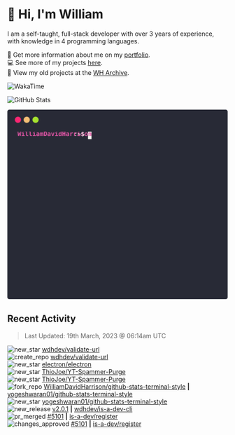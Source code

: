 # 👋 Hi, I'm William
I am a self-taught, full-stack developer with over 3 years of experience, with knowledge in 4 programming languages.

🧑 Get more information about me on my [portfolio](https://wdh.gg/dev).
<br>
💻 See more of my projects [here](https://github.com/wdhdev).
<br>
📁 View my old projects at the [WH Archive](https://wharchive.org).

![WakaTime](https://wakatime.com/badge/user/817e29c1-e1ac-4adc-936b-37bfa447c165.svg?style=for-the-badge)

![GitHub Stats](https://github-readme-stats.vercel.app/api?username=williamdavidharrison&theme=algolia&show_icons=true&border_radius=8&count_private=true&include_all_commits=true)

![GitHub Stats Terminal Style](github_stats.svg)

## Recent Activity
<!--RECENT_ACTIVITY:last_update-->
> Last Updated: 19th March, 2023 @ 06:14am UTC
<!--RECENT_ACTIVITY:last_update_end-->

<!--RECENT_ACTIVITY:start-->
![new_star](https://cdn.jsdelivr.net/gh/Readme-Workflows/Readme-Icons@main/icons/octicons/StarredRepositoryYellow.svg) [wdhdev/validate-url](https://github.com/wdhdev/validate-url)<br>
![create_repo](https://cdn.jsdelivr.net/gh/Readme-Workflows/Readme-Icons@main/icons/octicons/Repository.svg) [wdhdev/validate-url](https://github.com/wdhdev/validate-url)<br>
![new_star](https://cdn.jsdelivr.net/gh/Readme-Workflows/Readme-Icons@main/icons/octicons/StarredRepositoryYellow.svg) [electron/electron](https://github.com/electron/electron)<br>
![new_star](https://cdn.jsdelivr.net/gh/Readme-Workflows/Readme-Icons@main/icons/octicons/StarredRepositoryYellow.svg) [ThioJoe/YT-Spammer-Purge](https://github.com/ThioJoe/YT-Spammer-Purge)<br>
![new_star](https://cdn.jsdelivr.net/gh/Readme-Workflows/Readme-Icons@main/icons/octicons/StarredRepositoryYellow.svg) [ThioJoe/YT-Spammer-Purge](https://github.com/ThioJoe/YT-Spammer-Purge)<br>
![fork_repo](https://cdn.jsdelivr.net/gh/Readme-Workflows/Readme-Icons@main/icons/octicons/ForkedRepository.svg) [WilliamDavidHarrison/github-stats-terminal-style](https://github.com/WilliamDavidHarrison/github-stats-terminal-style) **|** [yogeshwaran01/github-stats-terminal-style](https://github.com/yogeshwaran01/github-stats-terminal-style)<br>
![new_star](https://cdn.jsdelivr.net/gh/Readme-Workflows/Readme-Icons@main/icons/octicons/StarredRepositoryYellow.svg) [yogeshwaran01/github-stats-terminal-style](https://github.com/yogeshwaran01/github-stats-terminal-style)<br>
![new_release](https://cdn.jsdelivr.net/gh/Readme-Workflows/Readme-Icons@main/icons/octicons/Release.svg) [v2.0.1](https://github.com/wdhdev/is-a-dev-cli/releases/tag/v2.0.1) **|** [wdhdev/is-a-dev-cli](https://github.com/wdhdev/is-a-dev-cli)<br>
![pr_merged](https://cdn.jsdelivr.net/gh/Readme-Workflows/Readme-Icons@main/icons/octicons/PullRequestMerged.svg) [#5101](https://github.com/is-a-dev/register/pull/5101) **|** [is-a-dev/register](https://github.com/is-a-dev/register)<br>
![changes_approved](https://cdn.jsdelivr.net/gh/Readme-Workflows/Readme-Icons@main/icons/octicons/ApprovedChanges.svg) [#5101](https://github.com/is-a-dev/register/pull/5101#pullrequestreview-1347348351) **|** [is-a-dev/register](https://github.com/is-a-dev/register)<br>
<!--RECENT_ACTIVITY:end-->
